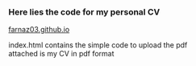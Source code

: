 ### Here lies the code for my personal CV
[farnaz03.github.io](https://farnaz03.github.io)


index.html contains the simple code to upload the pdf  
attached is my CV in pdf format
